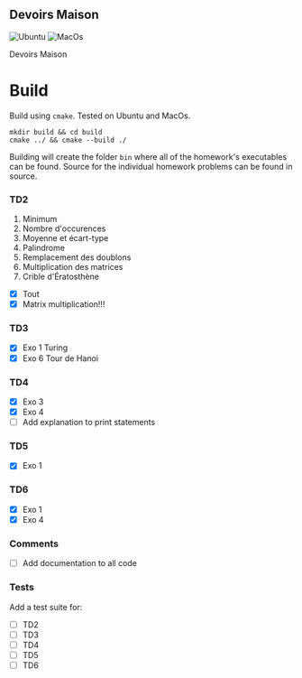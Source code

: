 ## Devoirs Maison

![Ubuntu](https://github.com/ejovo13/informatique-TD_dm/actions/workflows/Ubuntu.yml/badge.svg)
![MacOs](https://github.com/ejovo13/informatique-TD_dm/actions/workflows/Mac.yml/badge.svg)

Devoirs Maison

# Build 
Build using `cmake`. Tested on Ubuntu and MacOs.
```
mkdir build && cd build
cmake ../ && cmake --build ./
```
Building will create the folder `bin` where all of the homework's executables can be found. Source for the individual homework problems can be found in source.

### TD2
1. Minimum
2. Nombre d'occurences
3. Moyenne et écart-type
4. Palindrome
5. Remplacement des doublons
6. Multiplication des matrices
7. Crible d'Ératosthène
- [x] Tout
- [x] Matrix multiplication!!!

### TD3
- [x] Exo 1 Turing
- [x] Exo 6 Tour de Hanoi

### TD4
- [x] Exo 3
- [x] Exo 4
- [ ] Add explanation to print statements

### TD5
- [x] Exo 1

### TD6
- [x] Exo 1
- [x] Exo 4

### Comments
- [ ] Add documentation to all code

### Tests
Add a test suite for:
- [ ] TD2
- [ ] TD3
- [ ] TD4
- [ ] TD5
- [ ] TD6
